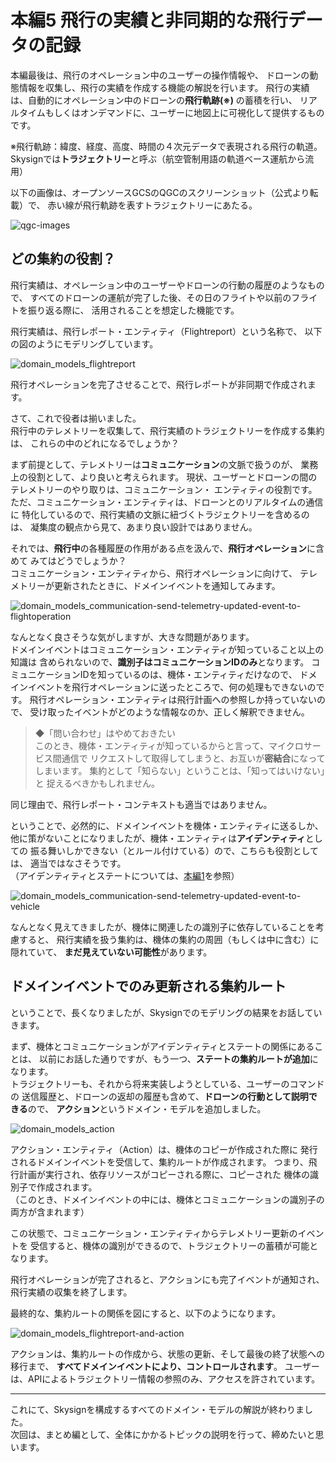 # 本編5 飛行の実績と非同期的な飛行データの記録

本編最後は、飛行のオペレーション中のユーザーの操作情報や、
ドローンの動態情報を収集し、飛行の実績を作成する機能の解説を行います。
飛行の実績は、自動的にオペレーション中のドローンの**飛行軌跡\(※\)** の蓄積を行い、
リアルタイムもしくはオンデマンドに、ユーザーに地図上に可視化して提供するものです。

※飛行軌跡：緯度、経度、高度、時間の４次元データで表現される飛行の軌道。
Skysignでは**トラジェクトリー**と呼ぶ（航空管制用語の軌道ベース運航から流用）

以下の画像は、オープンソースGCSのQGCのスクリーンショット（公式より転載）で、
赤い線が飛行軌跡を表すトラジェクトリーにあたる。

![qgc-images](https://mavsdk.mavlink.io/develop/assets/examples/fly_mission/fly_mission_example_qgc.jpg)

## どの集約の役割？
飛行実績は、オペレーション中のユーザーやドローンの行動の履歴のようなもので、
すべてのドローンの運航が完了した後、その日のフライトや以前のフライトを振り返る際に、
活用されることを想定した機能です。

飛行実績は、飛行レポート・エンティティ（Flightreport）という名称で、
以下の図のようにモデリングしています。

![domain_models_flightreport](./images/domain_models_flightreport.png)

飛行オペレーションを完了させることで、飛行レポートが非同期で作成されます。

さて、これで役者は揃いました。  
飛行中のテレメトリーを収集して、飛行実績のトラジェクトリーを作成する集約は、
これらの中のどれになるでしょうか？

まず前提として、テレメトリーは**コミュニケーション**の文脈で扱うのが、
業務上の役割として、より良いと考えられます。
現状、ユーザーとドローンの間のテレメトリーのやり取りは、コミュニケーション・
エンティティの役割です。  
ただ、コミュニケーション・エンティティは、ドローンとのリアルタイムの通信に
特化しているので、飛行実績の文脈に紐づくトラジェクトリーを含めるのは、
凝集度の観点から見て、あまり良い設計ではありません。

それでは、**飛行中**の各種履歴の作用がある点を汲んで、**飛行オペレーション**に含めて
みてはどうでしょうか？  
コミュニケーション・エンティティから、飛行オペレーションに向けて、
テレメトリーが更新されたときに、ドメインイベントを通知してみます。

![domain_models_communication-send-telemetry-updated-event-to-flightoperation](./images/domain_models_communication-send-telemetry-updated-event-to-flightoperation.png)

なんとなく良さそうな気がしますが、大きな問題があります。  
ドメインイベントはコミュニケーション・エンティティが知っていること以上の知識は
含められないので、**識別子はコミュニケーションIDのみ**となります。
コミュニケーションIDを知っているのは、機体・エンティティだけなので、
ドメインイベントを飛行オペレーションに送ったところで、何の処理もできないのです。
飛行オペレーション・エンティティは飛行計画への参照しか持っていないので、
受け取ったイベントがどのような情報なのか、正しく解釈できません。

> ◆「問い合わせ」はやめておきたい  
> このとき、機体・エンティティが知っているからと言って、マイクロサービス間通信で
> リクエストして取得してしまうと、お互いが**密結合**になってしまいます。
> 集約として「知らない」ということは、「知ってはいけない」と
> 捉えるべきかもしれません。

同じ理由で、飛行レポート・コンテキストも適当ではありません。

ということで、必然的に、ドメインイベントを機体・エンティティに送るしか、
他に策がないことになりましたが、機体・エンティティは**アイデンティティ**としての
振る舞いしかできない（とルール付けている）ので、こちらも役割としては、
適当ではなさそうです。  
（アイデンティティとステートについては、[本編1](./02_main_paper_1.md)を参照）

![domain_models_communication-send-telemetry-updated-event-to-vehicle](./images/domain_models_communication-send-telemetry-updated-event-to-vehicle.png)

なんとなく見えてきましたが、機体に関連したの識別子に依存していることを考慮すると、
飛行実績を扱う集約は、機体の集約の周囲（もしくは中に含む）に隠れていて、
**まだ見えていない可能性**があります。

## ドメインイベントでのみ更新される集約ルート
ということで、長くなりましたが、Skysignでのモデリングの結果をお話していきます。

まず、機体とコミュニケーションがアイデンティティとステートの関係にあることは、
以前にお話した通りですが、もう一つ、**ステートの集約ルートが追加**になります。  
トラジェクトリーも、それから将来実装しようとしている、ユーザーのコマンドの
送信履歴と、ドローンの返却の履歴も含めて、**ドローンの行動として説明できる**ので、
**アクション**というドメイン・モデルを追加しました。

![domain_models_action](./images/domain_models_action.png)

アクション・エンティティ（Action）は、機体のコピーが作成された際に
発行されるドメインイベントを受信して、集約ルートが作成されます。
つまり、飛行計画が実行され、依存リソースがコピーされる際に、コピーされた
機体の識別子で作成されます。  
（このとき、ドメインイベントの中には、機体とコミュニケーションの識別子の
両方が含まれます）

この状態で、コミュニケーション・エンティティからテレメトリー更新のイベントを
受信すると、機体の識別ができるので、トラジェクトリーの蓄積が可能となります。

飛行オペレーションが完了されると、アクションにも完了イベントが通知され、
飛行実績の収集を終了します。

最終的な、集約ルートの関係を図にすると、以下のようになります。

![domain_models_flightreport-and-action](./images/domain_models_flightreport-and-action.png)

アクションは、集約ルートの作成から、状態の更新、そして最後の終了状態への移行まで、
**すべてドメインイベントにより、コントロールされます**。
ユーザーは、APIによるトラジェクトリー情報の参照のみ、アクセスを許されています。

--- 

これにて、Skysignを構成するすべてのドメイン・モデルの解説が終わりました。  
次回は、まとめ編として、全体にかかるトピックの説明を行って、締めたいと思います。
